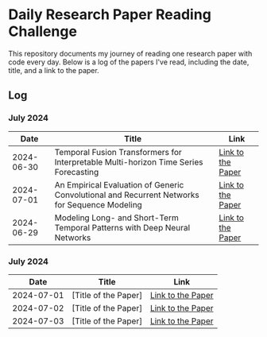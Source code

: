 # Daily Research Paper Reading Challenge

This repository documents my journey of reading one research paper with code every day. Below is a log of the papers I've read, including the date, title, and a link to the paper.

## Log

### July 2024

| Date       | Title                                      | Link                                                     |
|------------|--------------------------------------------|----------------------------------------------------------|
| 2024-06-30 | Temporal Fusion Transformers for Interpretable Multi-horizon Time Series Forecasting                       | [Link to the Paper](https://arxiv.org/pdf/1912.09363v3)                                 |
| 2024-07-01 | An Empirical Evaluation of Generic Convolutional and Recurrent Networks for Sequence Modeling                       | [Link to the Paper](https://arxiv.org/pdf/1803.01271v2)                                 |
| 2024-06-29 | Modeling Long- and Short-Term Temporal Patterns with Deep Neural Networks                       | [Link to the Paper](https://arxiv.org/pdf/1703.07015v3)                                 |

### July 2024

| Date       | Title                                      | Link                                                     |
|------------|--------------------------------------------|----------------------------------------------------------|
| 2024-07-01 | [Title of the Paper]                       | [Link to the Paper](URL)                                 |
| 2024-07-02 | [Title of the Paper]                       | [Link to the Paper](URL)                                 |
| 2024-07-03 | [Title of the Paper]                       | [Link to the Paper](URL)                                 |


